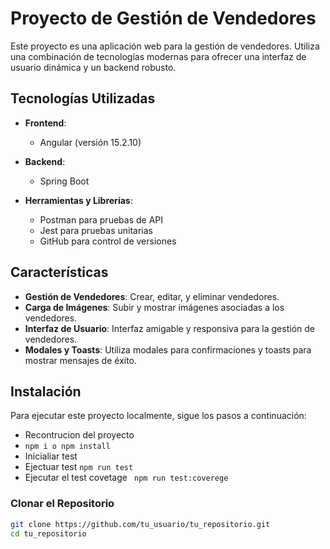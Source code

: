 # Proyecto de Gestión de Vendedores

Este proyecto es una aplicación web para la gestión de vendedores. Utiliza una combinación de tecnologías modernas para ofrecer una interfaz de usuario dinámica y un backend robusto.

## Tecnologías Utilizadas

- **Frontend**: 
  - Angular (versión 15.2.10)
  
- **Backend**: 
  - Spring Boot
- **Herramientas y Librerías**:
  - Postman para pruebas de API
  - Jest para pruebas unitarias
  - GitHub para control de versiones


## Características

- **Gestión de Vendedores**: Crear, editar, y eliminar vendedores.
- **Carga de Imágenes**: Subir y mostrar imágenes asociadas a los vendedores.
- **Interfaz de Usuario**: Interfaz amigable y responsiva para la gestión de vendedores.
- **Modales y Toasts**: Utiliza modales para confirmaciones y toasts para mostrar mensajes de éxito.

## Instalación

Para ejecutar este proyecto localmente, sigue los pasos a continuación:

- Recontrucion del proyecto
- `npm i o npm install`
- Inicialiar test
- Ejectuar test `npm run test` 
- Ejecutar el test covetage ` npm run test:coverege`

### Clonar el Repositorio

```bash
git clone https://github.com/tu_usuario/tu_repositorio.git
cd tu_repositorio
